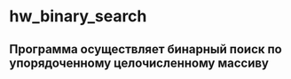 # hw_binary_search

## Программа осуществляет бинарный поиск по упорядоченному целочисленному массиву
